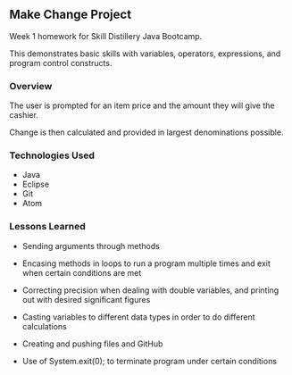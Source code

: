 ## Make Change Project

Week 1 homework for Skill Distillery
Java Bootcamp.


This demonstrates basic skills with variables, operators, expressions, and program control constructs.

### Overview
The user is prompted for an item price and the amount they will give the cashier.

Change is then calculated and provided in largest denominations possible.

### Technologies Used
* Java
* Eclipse
* Git
* Atom


### Lessons Learned
* Sending arguments through methods

* Encasing methods in loops to run a program multiple times and exit when certain conditions are met

* Correcting precision when dealing with double variables, and printing out with  desired significant figures

* Casting variables to different data types in order to do different calculations

* Creating and pushing files and GitHub

* Use of System.exit(0); to terminate program under certain conditions
